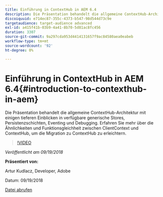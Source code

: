 ```yaml
---
title: Einführung in ContextHub in AEM 6.4
description: Die Präsentation behandelt die allgemeine ContextHub-Architektur mit einigen tieferen Einblicken in verfügbare generische Stores, Persistenzschichten, Eventing und Debugging. Erfahren Sie mehr über die Ähnlichkeiten und Funktionsgleichheit zwischen ClientContext und ContextHub, um die Migration zu ContextHub zu erleichtern.
discoiquuid: e714ec87-355c-4373-b547-98d544d73c9e
targetaudience: target-audience advanced
exl-id: a415f41b-03b9-4a41-8b70-5d81ac8fc456
duration: 3307
source-git-commit: 9a297cda953d4414131657f9ac84580aea0eabeb
workflow-type: tm+mt
source-wordcount: '92'
ht-degree: 0%

---
```


# Einführung in ContextHub in AEM 6.4{#introduction-to-contexthub-in-aem}

Die Präsentation behandelt die allgemeine ContextHub-Architektur mit einigen tieferen Einblicken in verfügbare generische Stores, Persistenzschichten, Eventing und Debugging. Erfahren Sie mehr über die Ähnlichkeiten und Funktionsgleichheit zwischen ClientContext und ContextHub, um die Migration zu ContextHub zu erleichtern.

>[!VIDEO](https://video.tv.adobe.com/v/23839/?quality=9)

*Veröffentlicht am 09/19/2018*

**Präsentiert von:**

Artur Kudlacz, Developer, Adobe

Datum: 09/19/2018

[Datei abrufen](assets/gems-session-introduction-to-contexthub-in-aem-64.pdf)

<!--
[Get back to the Overview](https://helpx.adobe.com/experience-manager/kt/eseminars/gems/aem-index.html)
-->
